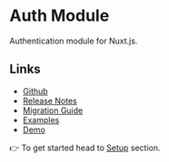# Auth Module

Authentication module for Nuxt.js.

## Links

* [Github](https://github.com/nuxt-community/auth-module)
* [Release Notes](./CHANGELOG.md)
* [Migration Guide](migration.md)
* [Examples](https://github.com/nuxt-community/auth-module/tree/dev/examples)
* [Demo](https://nuxt-auth.herokuapp.com)

👉 To get started head to [Setup](setup.md) section.
